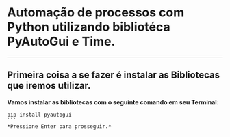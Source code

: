 # Automação de processos com Python utilizando bibliotéca PyAutoGui e Time.
---

## Primeira coisa a se fazer é instalar as Bibliotecas que iremos utilizar. 

**Vamos instalar as bibliotecas com o seguinte comando em seu Terminal:**
````
pip install pyautogui
```
*Pressione Enter para prosseguir.*
